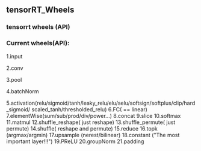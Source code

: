 ## tensorRT_Wheels
### tensorrt  wheels (API) 
### Current wheels(API): 

1.input 

2.conv 

3.pool 

4.batchNorm 

5.activation(relu/sigmoid/tanh/leaky_relu/elu/selu/softsign/softplus/clip/hard_sigmoid/ 
scaled_tanh/thresholded_relu) 
6.FC( == linear) 
7.elementWise(sum/sub/prod/div/power...) 
8.concat 
9.slice 
10.softmax 
11.matmul 
12.shuffle_reshape( just reshape) 
13.shuffle_permute( just permute) 
14.shuffle( reshape and permute) 
15.reduce 
16.topk		(argmax/argmin)
17.upsample  (nerest/bilinear)
18.constant  ("The most important layer!!!")
19.PReLU
20.groupNorm
21.padding
